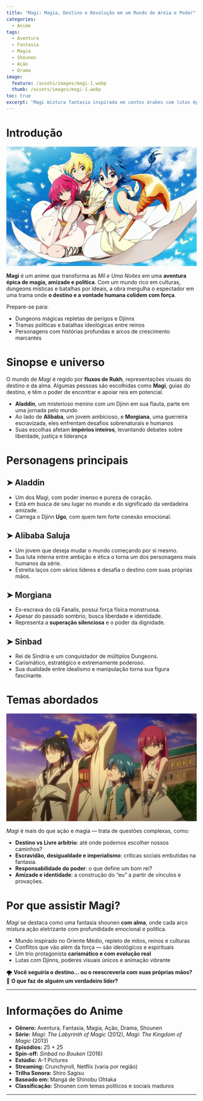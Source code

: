```yaml
---
title: "Magi: Magia, Destino e Revolução em um Mundo de Areia e Poder"
categories:
  - Anime
tags:
  - Aventura
  - Fantasia
  - Magia
  - Shounen
  - Ação
  - Drama
image:
  feature: /assets/images/magi-1.webp
  thumb: /assets/images/magi-1.webp
toc: true
excerpt: "Magi mistura fantasia inspirada em contos árabes com lutas épicas, intrigas políticas e dilemas sobre liberdade e poder, em uma jornada de amadurecimento e descoberta."
---
```


# Introdução

![Aladdin, Alibaba e Morgiana prontos para enfrentar o destino.](/assets/images/magi-1.webp)

**Magi** é um anime que transforma as *Mil e Uma Noites* em uma **aventura épica de magia, amizade e política**. Com um mundo rico em culturas, dungeons místicas e batalhas por ideais, a obra mergulha o espectador em uma trama onde **o destino e a vontade humana colidem com força**.

Prepare-se para:

- Dungeons mágicas repletas de perigos e Djinns  
- Tramas políticas e batalhas ideológicas entre reinos  
- Personagens com histórias profundas e arcos de crescimento marcantes

# Sinopse e universo

O mundo de *Magi* é regido por **fluxos de Rukh**, representações visuais do destino e da alma. Algumas pessoas são escolhidas como **Magi**, guias do destino, e têm o poder de encontrar e apoiar reis em potencial.

- **Aladdin**, um misterioso menino com um Djinn em sua flauta, parte em uma jornada pelo mundo  
- Ao lado de **Alibaba**, um jovem ambicioso, e **Morgiana**, uma guerreira escravizada, eles enfrentam desafios sobrenaturais e humanos  
- Suas escolhas afetam **impérios inteiros**, levantando debates sobre liberdade, justiça e liderança

# Personagens principais

## ➤ **Aladdin**
- Um dos Magi, com poder imenso e pureza de coração.  
- Está em busca de seu lugar no mundo e do significado da verdadeira amizade.  
- Carrega o Djinn **Ugo**, com quem tem forte conexão emocional.

## ➤ **Alibaba Saluja**
- Um jovem que deseja mudar o mundo começando por si mesmo.  
- Sua luta interna entre ambição e ética o torna um dos personagens mais humanos da série.  
- Estreita laços com vários líderes e desafia o destino com suas próprias mãos.

## ➤ **Morgiana**
- Ex-escrava do clã Fanalis, possui força física monstruosa.  
- Apesar do passado sombrio, busca liberdade e identidade.  
- Representa a **superação silenciosa** e o poder da dignidade.

## ➤ **Sinbad**
- Rei de Sindria e um conquistador de múltiplos Dungeons.  
- Carismático, estratégico e extremamente poderoso.  
- Sua dualidade entre idealismo e manipulação torna sua figura fascinante.

# Temas abordados

![O poder dos Djinns e das escolhas humanas em Magi.](/assets/images/magi-2.webp)

*Magi* é mais do que ação e magia — trata de questões complexas, como:

- **Destino vs Livre arbítrio**: até onde podemos escolher nossos caminhos?  
- **Escravidão, desigualdade e imperialismo**: críticas sociais embutidas na fantasia.  
- **Responsabilidade do poder**: o que define um bom rei?  
- **Amizade e identidade**: a construção do “eu” a partir de vínculos e provações.

# Por que assistir Magi?

*Magi* se destaca como uma fantasia shounen **com alma**, onde cada arco mistura ação eletrizante com profundidade emocional e política.

- Mundo inspirado no Oriente Médio, repleto de mitos, reinos e culturas  
- Conflitos que vão além da força — são ideológicos e espirituais  
- Um trio protagonista **carismático e com evolução real**  
- Lutas com Djinns, poderes visuais únicos e animação vibrante

🌪️ **Você seguiria o destino... ou o reescreveria com suas próprias mãos?**  
🕌 **O que faz de alguém um verdadeiro líder?**

---

# Informações do Anime

- **Gênero:** Aventura, Fantasia, Magia, Ação, Drama, Shounen  
- **Série:** *Magi: The Labyrinth of Magic* (2012), *Magi: The Kingdom of Magic* (2013)  
- **Episódios:** 25 + 25  
- **Spin-off:** *Sinbad no Bouken* (2016)  
- **Estúdio:** A-1 Pictures  
- **Streaming:** Crunchyroll, Netflix (varia por região)  
- **Trilha Sonora:** Shiro Sagisu  
- **Baseado em:** Mangá de Shinobu Ohtaka  
- **Classificação:** Shounen com temas políticos e sociais maduros

---
